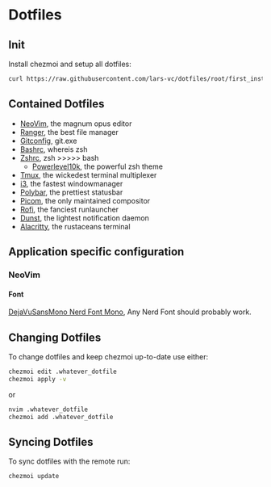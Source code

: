 # Dotfiles

## Init

Install chezmoi and setup all dotfiles:

```sh
curl https://raw.githubusercontent.com/lars-vc/dotfiles/root/first_install.sh | /bin/bash
```

## Contained Dotfiles

-   [NeoVim](private_dot_config/nvim), the magnum opus editor
-   [Ranger](private_dot_config/ranger), the best file manager
-   [Gitconfig](dot_gitconfig), git.exe
-   [Bashrc](dot_bashrc), whereis zsh
-   [Zshrc](dot_zshrc), zsh >>>>> bash
    -   [Powerlevel10k](dot_p10k.zsh), the powerful zsh theme
-   [Tmux](dot_tmux.conf), the wickedest terminal multiplexer
-   [i3](private_dot_config/i3), the fastest windowmanager
-   [Polybar](private_dot_config/polybar), the prettiest statusbar
-   [Picom](private_dot_config/picom), the only maintained compositor
-   [Rofi](private_dot_config/rofi), the fanciest runlauncher
-   [Dunst](private_dot_config/dunst), the lightest notification daemon
-   [Alacritty](private_dot_config/alacritty), the rustaceans terminal

## Application specific configuration

### NeoVim

#### Font

[DejaVuSansMono Nerd Font Mono](https://github.com/ryanoasis/nerd-fonts/tree/master/patched-fonts/DejaVuSansMono/Regular/complete), Any Nerd Font should probably work.

## Changing Dotfiles

To change dotfiles and keep chezmoi up-to-date use either:

```sh
chezmoi edit .whatever_dotfile
chezmoi apply -v
```

or

```sh
nvim .whatever_dotfile
chezmoi add .whatever_dotfile
```

## Syncing Dotfiles

To sync dotfiles with the remote run:

```sh
chezmoi update
```
